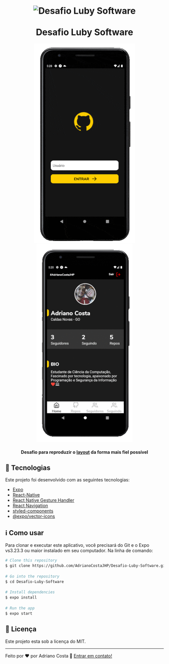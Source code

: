 
<h1 align = "center">
<br>
  <img src = "https://image.flaticon.com/icons/png/512/25/25231.png" alt = "Desafio Luby Software" width = "120">
<br>
<br>
Desafio Luby Software
</h1>

<p align="center">
  <img src="assets/loginPage-gif.gif" alt="Pagina de Login" >
  <img src="assets/MainPages-gif.gif" alt="Paginas principais." >
</p>


<h4 align="center">
  <p align = "center">Desafio para reproduzir o <a href="https://xd.adobe.com/view/1798f30c-7746-444c-bffa-91b29835eef5-42cb/">layout</a> da forma mais fiel possível<p/> 
</h4>



## :rocket: Tecnologias
Este projeto foi desenvolvido com as seguintes tecnologias:

-  [Expo](https://expo.io/)
-  [React-Native](https://facebook.github.io/react-native/)
-  [React Native Gesture Handler](https://kmagiera.github.io/react-native-gesture-handler/)
-  [React Navigation](https://reactnavigation.org/)
-  [styled-components](https://www.styled-components.com/)
-  [@expo/vector-icons](https://expo.github.io/vector-icons/)

## :information_source: Como usar

Para clonar e executar este aplicativo, você precisará do Git e o Expo vs3.23.3 ou maior instalado em seu computador. Na linha de comando:

```bash
# Clone this repository
$ git clone https://github.com/AdrianoCostaJHP/Desafio-Luby-Software.git

# Go into the repository
$ cd Desafio-Luby-Software

# Install dependencies
$ expo install

# Run the app 
$ expo start
```

## :memo: Licença
Este projeto esta sob a licença do MIT.

---

Feito por ♥ por Adriano Costa :wave: [Entrar em contato!](https://www.linkedin.com/in/adriano-costa-101395141/)
